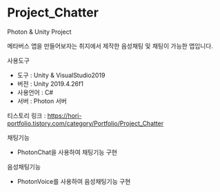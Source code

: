 # Project_Chatter
Photon &amp; Unity Project

메타버스 앱을 만들어보자는 취지에서 제작한 음성채팅 및 채팅이 가능한 앱입니다.

사용도구
 - 도구 : Unity & VisualStudio2019
 - 버전 : Unity 2019.4.26f1
 - 사용언어 : C#
 - 서버 : Photon 서버

티스토리 링크 :
https://hori-portfolio.tistory.com/category/Portfolio/Project_Chatter

채팅기능
 - PhotonChat을 사용하여 채팅기능 구현

음성채팅기능
 - PhotonVoice를 사용하여 음성채팅기능 구현
